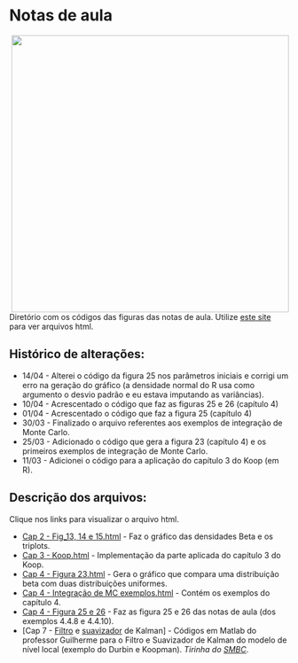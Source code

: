 # Notas de aula

<img src="https://www.smbc-comics.com/comics/20140523.png" width="500" align = "right">

Diretório com os códigos das figuras das notas de aula. Utilize [este site](https://htmlpreview.github.io/) para ver arquivos html.

## Histórico de alterações:

* 14/04 - Alterei o código da figura 25 nos parâmetros iniciais e corrigi um erro na geração do gráfico (a densidade normal do R usa como argumento o desvio padrão e eu estava imputando as variâncias).
* 10/04 - Acrescentado o código que faz as figuras 25 e 26 (capítulo 4)
* 01/04 - Acrescentado o código que faz a figura 25 (capítulo 4)
* 30/03 - Finalizado o arquivo referentes aos exemplos de integração de Monte Carlo.
* 25/03 - Adicionado o código que gera a figura 23 (capítulo 4) e os primeiros exemplos de integração de Monte Carlo.
* 11/03 - Adicionei o código para a aplicação do capítulo 3 do Koop (em R).

## Descrição dos arquivos:

Clique nos links para visualizar o arquivo html.

* [Cap 2 - Fig_13, 14 e 15.html](https://htmlpreview.github.io/?https://github.com/aishameriane/Econometria-Bayesiana/blob/master/Notas-de-aula/Cap_2_-_Fig_13%2C_14_e_15.html) - Faz o gráfico das densidades Beta e os triplots.
* [Cap 3 - Koop.html](https://htmlpreview.github.io/?https://github.com/aishameriane/Econometria-Bayesiana/blob/master/Notas-de-aula/Cap_3_Koop.html) - Implementação da parte aplicada do capítulo 3 do Koop.
* [Cap 4 - Figura 23.html](https://htmlpreview.github.io/?https://github.com/aishameriane/Econometria-Bayesiana/blob/master/Notas-de-aula/Cap_4_-_Figura_23.html) - Gera o gráfico que compara uma distribuição beta com duas distribuições uniformes.
* [Cap 4 - Integração de MC exemplos.html](https://htmlpreview.github.io/?https://github.com/aishameriane/Econometria-Bayesiana/blob/master/Notas-de-aula/Cap_4_-_Integra%C3%A7%C3%A3o_de_MC_exemplos.html) - Contém os exemplos do capítulo 4.
* [Cap 4 - Figura 25 e 26](https://htmlpreview.github.io/?https://github.com/aishameriane/Econometria-Bayesiana/blob/master/Notas-de-aula/Cap%204%20-%20Figuras%2025%20e%2026.html) - Faz as figura 25 e 26 das notas de aula (dos exemplos 4.4.8 e 4.4.10).
* [Cap 7 - [Filtro](https://github.com/aishameriane/Econometria-Bayesiana/blob/master/Notas-de-aula/Cap%207%20-%20kalman.m) e [suavizador](https://github.com/aishameriane/Econometria-Bayesiana/blob/master/Notas-de-aula/Cap%207%20-%20kalmansmoother.m) de Kalman] - Códigos em Matlab do professor Guilherme para o Filtro e Suavizador de Kalman do modelo de nível local (exemplo do Durbin e Koopman).
_Tirinha do [SMBC](https://www.smbc-comics.com/index.php?id=3366)_.
